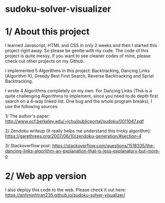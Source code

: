 # sudoku-solver-visualizer

# 1/ About this project

I learned Javascript, HTML and CSS in only 2 weeks and then I started this project right away. So please be gentle with my code. The code of this project is quite messy. If you want to see cleaner codes of mine, please check out other projects on my Github.

I implemented 5 Algorithms in this project: Backtracking, Dancing Links (Algorithm X), Greedy Best First Search, Reverse Backtracking and Sprial Backtracking. 

I wrote 4 Algorithms completely on my own. For Dancing Links (This is a quite challenging Algorithms to implement, since you need to do depth first search on a 4-way linked list. One bug and the whole program breaks), I use the following sources:

1/ The author's paper: http://www.ocf.berkeley.edu/~jchu/publicportal/sudoku/0011047.pdf

2/ Zendoku writeup (It really helps me understand this tricky algorithm): https://garethrees.org/2007/06/10/zendoku-generation/#section-4

3/ Stackoverflow post: https://stackoverflow.com/questions/1518335/the-dancing-links-algorithm-an-explanation-that-is-less-explanatory-but-more-o

# 2/ Web app version

I also deploy this code to the web. Please check it out here: https://anhminhtran235.github.io/sudoku-solver-visualizer/
